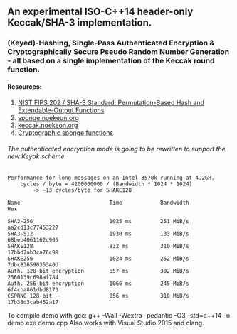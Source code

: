 ## An experimental ISO-C++14 header-only Keccak/SHA-3 implementation.

### (Keyed)-Hashing, Single-Pass Authenticated Encryption & Cryptographically Secure Pseudo Random Number Generation - all based on a single implementation of the Keccak round function.

#### Resources: 
1. [NIST FIPS 202 / SHA-3 Standard: Permutation-Based Hash and Extendable-Output Functions](http://dx.doi.org/10.6028/NIST.FIPS.202)
2. [sponge.noekeon.org](http://sponge.noekeon.org)
4. [keccak.noekeon.org](http://keccak.noekeon.org)
3. [Cryptographic sponge functions](http://sponge.noekeon.org/CSF-0.1.pdf)

###### The authenticated encryption mode is going to be rewritten to support the new Keyak scheme.

```
Performance for long messages on an Intel 3570k running at 4.2GH.
    cycles / byte = 4200000000 / (Bandwidth * 1024 * 1024)
        -> ~13 cycles/byte for SHAKE128

Name                            Time            Bandwidth               Hex

SHA3-256                        1025 ms         251 MiB/s               aa2cd13c77453227
SHA3-512                        1930 ms         133 MiB/s               68beb4061162c905
SHAKE128                        832 ms          310 MiB/s               17bbd7ab3ca76c98
SHAKE256                        1024 ms         252 MiB/s               7dbc83659035340d
Auth. 128-bit encryption        857 ms          302 MiB/s               2560139c698af784
Auth. 256-bit encryption        1066 ms         245 MiB/s               6f4cba861dbd8173
CSPRNG 128-bit                  856 ms          310 MiB/s               17b38d3cab452a17
```

To compile demo with gcc: g++ -Wall -Wextra -pedantic -O3 -std=c++14 -o demo.exe demo.cpp
Also works with Visual Studio 2015 and clang.